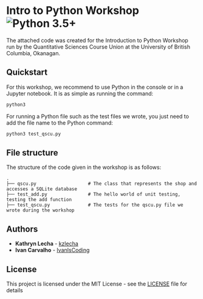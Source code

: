 # Intro to Python Workshop ![Python 3.5+](https://img.shields.io/badge/python-3.5+-blue.svg)

The attached code was created for the Introduction to Python Workshop run by the Quantitative Sciences Course Union at the University of British Columbia, Okanagan.

## Quickstart

For this workshop, we recommend to use Python in the console or in a Jupyter notebook. It is as simple as running the command:

```bash
python3
```

For running a Python file such as the test files we wrote, you just need to add the file name to the Python command:

```bash
python3 test_qscu.py
```

## File structure

The structure of the code given in the workshop is as follows:

    .
    ├── qscu.py                   # The class that represents the shop and accesses a SQLite database 
    ├── test_add.py               # The hello world of unit testing, testing the add function
    ├── test_qscu.py              # The tests for the qscu.py file we wrote during the workshop

## Authors

* **Kathryn Lecha** - [kzlecha](https://github.com/kzlecha)
* **Ivan Carvalho** - [IvanIsCoding](https://github.com/IvanIsCoding)

## License

This project is licensed under the MIT License - see the [LICENSE](LICENSE) file for details
